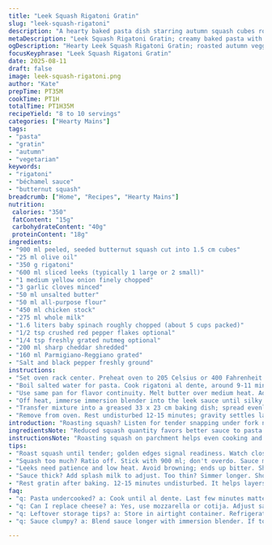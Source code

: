 ```yaml
---
title: "Leek Squash Rigatoni Gratin"
slug: "leek-squash-rigatoni"
description: "A hearty baked pasta dish starring autumn squash cubes roasted to caramelized softness paired with gently sweated leeks and spinach. Rigatoni tossed in a creamy, flavorful béchamel enriched with chicken broth and melty cheddar and Parmigiano. Textures range from tender pasta to crisped golden topping while aromatics build a rich base. Substitutions offered for dairy and vegetable swaps. Focused on timing tactile doneness and aroma hints for reliable results every time."
metaDescription: "Leek Squash Rigatoni Gratin; creamy baked pasta with roasted squash and leeks; comforting flavors for weeknight dinners or potlucks."
ogDescription: "Hearty Leek Squash Rigatoni Gratin; roasted autumn veggies and creamy béchamel bring comfort to any dinner table."
focusKeyphrase: "Leek Squash Rigatoni Gratin"
date: 2025-08-11
draft: false
image: leek-squash-rigatoni.png
author: "Kate"
prepTime: PT35M
cookTime: PT1H
totalTime: PT1H35M
recipeYield: "8 to 10 servings"
categories: ["Hearty Mains"]
tags:
- "pasta"
- "gratin"
- "autumn"
- "vegetarian"
keywords:
- "rigatoni"
- "béchamel sauce"
- "butternut squash"
breadcrumb: ["Home", "Recipes", "Hearty Mains"]
nutrition: 
 calories: "350"
 fatContent: "15g"
 carbohydrateContent: "40g"
 proteinContent: "18g"
ingredients:
- "900 ml peeled, seeded butternut squash cut into 1.5 cm cubes"
- "25 ml olive oil"
- "350 g rigatoni"
- "600 ml sliced leeks (typically 1 large or 2 small)"
- "1 medium yellow onion finely chopped"
- "3 garlic cloves minced"
- "50 ml unsalted butter"
- "50 ml all-purpose flour"
- "450 ml chicken stock"
- "275 ml whole milk"
- "1.6 liters baby spinach roughly chopped (about 5 cups packed)"
- "1/2 tsp crushed red pepper flakes optional"
- "1/4 tsp freshly grated nutmeg optional"
- "200 ml sharp cheddar shredded"
- "160 ml Parmigiano-Reggiano grated"
- "Salt and black pepper freshly ground"
instructions:
- "Set oven rack center. Preheat oven to 205 Celsius or 400 Fahrenheit. Line baking sheet parchment. Toss squash cubes with olive oil, salt, pepper. Roast 18-22 minutes stirring halfway; tender with golden edges signals done. Remove."
- "Boil salted water for pasta. Cook rigatoni al dente, around 9-11 minutes; pasta should resist bite with slight chew not mush. Drain, toss with small drizzle olive oil to prevent sticking. Hold aside."
- "Use same pan for flavor continuity. Melt butter over medium heat. Add leeks, onion, garlic; sweat gently until softened and translucent, about 8-10 minutes, no color. Season lightly with salt and pepper to coax sweetness. Sprinkle flour evenly; cook stirring one full minute—forms base roux. Gradually whisk in chicken stock and milk, warm liquid prevents lumps. Bring to low boil, reduce slightly for 6 minutes to thicken sauce to creamy yet pourable. Too thick means add splash milk; too thin, simmer few more."
- "Off heat, immerse immersion blender into the leek sauce until silky smooth. Careful not to aerate excessively. Fold in roasted squash, cooked rigatoni, and chopped spinach. The residual heat wilts spinach perfectly. Taste for seasoning; add pinch crushed red pepper flakes and nutmeg if using, plus salt and pepper to balance savory depth."
- "Transfer mixture into a greased 33 x 23 cm baking dish; spread evenly. Top with cheddar and Parmigiano evenly scattered. Bake 23-27 minutes until bubbling and surface turns light golden. Avoid burning cheese by tenting loosely with foil if edges brown early."
- "Remove from oven. Rest undisturbed 12-15 minutes; gravity settles layers, making serving cleaner and slices hold shape better."
introduction: "Roasting squash? Listen for tender snapping under fork not mushy pulp; caramelization makes flavor deepen. Leeks take time to coax sweetness—rush and they’ll turn bitter or crunchy. The key: low heat, patient softening in butter. Sauce needs thickness but must stay pourable; if it clumps or pools watery, adjust liquid first before baking. Combining textures is everything here: al dente pasta still with bite, spinach that’s vibrant not limp. Cheese topping bakes golden, aromas nutty-cheddar mingle with roasted veggies. Timing flexible within minutes but trust eye and touch over clock. Perfect for potlucks, weeknights, or layered lunches that reheat well. Swap chicken broth for mushroom stock for earthy depth. Use kale if spinach missing. Cotija or mozzarella stand in for cheese; just balance salt accordingly. Keep your mise en place organized so squash roasting overlaps pasta cooking, saves time."
ingredientsNote: "Reduced squash quantity favors better sauce to pasta ratio; too much squash and gratin turns gummy. Butter and flour combined create classic béchamel base but flour can be replaced with cornstarch slurry for gluten-free version; use half the volume cornstarch. Chicken stock adds umami; vegetable stock acceptable for vegetarian. Milk type influences creaminess; whole preferred but 2% works with less richness. Cheddar choice affects final bite—use extra sharp if boldness preferred, mellow mild cheddar softens taste. Parmigiano-Reggiano grated fresh provides nuttiness and salt; powder won’t impart same texture. Spinach should be fresh or well-drained frozen; watery greens make it soggy. Garlic dosage can be varied but avoid overpowering—balance with sweetness from squash and leeks."
instructionsNote: "Roasting squash on parchment helps even cooking and easy sheet pan cleanup but confirm tender by stabbing—the flesh should yield with little resistance yet hold shape. When draining pasta, reserve some cooking water as emergency adjuster if sauce thickens excessively during mixing. Sweating onions and leeks requires patience and low to medium heat—avoid browning which introduces harsh bitter notes. Roux step critical for thickened creamy sauce; stir constantly to prevent flour lumps and burnt taste. Immersion blender ensures consistent texture; if lacking, transfer in batches to standing blender or mash finely for chunkier mouthfeel. Cheese scattering evenly promotes uniform melting and browning. Baking uncovered towards end allows crispy top. Resting before serving finalizes internal moisture redistribution; do not skip to avoid sloppy portions."
tips:
- "Roast squash until tender; golden edges signal readiness. Watch closely. Too long and it turns mushy. Check with fork—snaps tender without collapsing."
- "Squash too much? Ratio off. Stick with 900 ml; don't overdo. Sauce must coat pasta well. Gummy gratin isn’t appealing. Add more pasta if needed."
- "Leeks need patience and low heat. Avoid browning; ends up bitter. Should be sweet and translucent. Use slow sweats in butter for best flavor."
- "Sauce thick? Add splash milk to adjust. Too thin? Simmer longer. Should be creamy yet pourable. Roux is key; stir constantly to prevent lumps."
- "Rest gratin after baking. 12-15 minutes undisturbed. It helps layers settle. Cleaner servings. Don't skip this step; sloppy portions happen otherwise."
faq:
- "q: Pasta undercooked? a: Cook until al dente. Last few minutes matter. Drain and toss with oil. Hold until sauce ready. Don’t overboil."
- "q: Can I replace cheese? a: Yes, use mozzarella or cotija. Adjust salt based on options. Balance varies. Try other cheeses if preferred."
- "q: Leftover storage tips? a: Store in airtight container. Refrigerate up to 3 days. Reheat in oven for best texture. Microwaving softens crust."
- "q: Sauce clumpy? a: Blend sauce longer with immersion blender. If too thick? Thin with reserved pasta water. Add small amounts until right."

---
```

